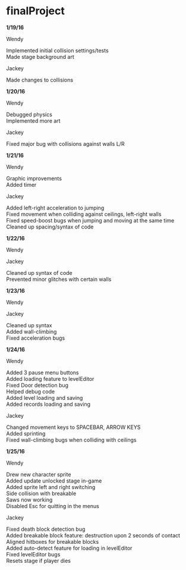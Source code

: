 # finalProject

<b>1/19/16</b>

Wendy

Implemented initial collision settings/tests<br>
Made stage background art

Jackey

Made changes to collisions

<b>1/20/16</b>

Wendy

Debugged physics<br>
Implemented more art

Jackey

Fixed major bug with collisions against walls L/R

<b>1/21/16</b>

Wendy

Graphic improvements<br>
Added timer

Jackey

Added left-right acceleration to jumping<br>
Fixed movement when colliding against ceilings, left-right walls<br>
Fixed speed-boost bugs when jumping and moving at the same time<br>
Cleaned up spacing/syntax of code

<b>1/22/16</b>

Wendy

Jackey

Cleaned up syntax of code<br>
Prevented minor glitches with certain walls

<b>1/23/16</b>

Wendy

Jackey

Cleaned up syntax<br>
Added wall-climbing<br>
Fixed acceleration bugs

<b>1/24/16</b>

Wendy

Added 3 pause menu buttons <br>
Added loading feature to levelEditor <br>
Fixed Door detection bug <br>
Helped debug code <br>
Added level loading and saving <br>
Added records loading and saving

Jackey

Changed movement keys to SPACEBAR, ARROW KEYS<br>
Added sprinting<br>
Fixed wall-climbing bugs when colliding with ceilings

<b>1/25/16</b>

Wendy

Drew new character sprite <br>
Added update unlocked stage in-game <br>
Added sprite left and right switching <br>
Side collision with breakable <br>
Saws now working <br>
Disabled Esc for quitting in the menus

Jackey

Fixed death block detection bug <br>
Added breakable block feature: destruction upon 2 seconds of contact <br>
Aligned hitboxes for breakable blocks <br>
Added auto-detect feature for loading in levelEditor <br>
Fixed levelEditor bugs <br>
Resets stage if player dies
